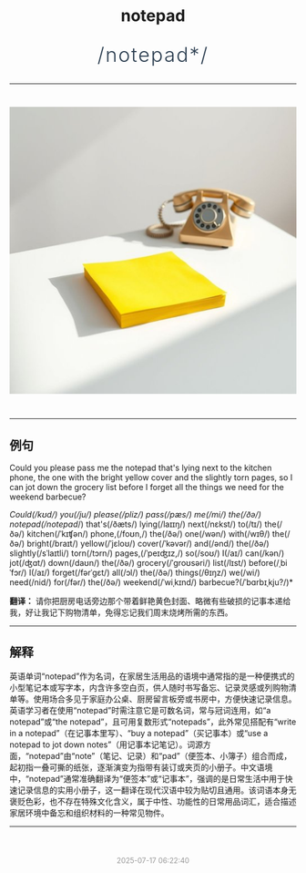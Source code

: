 <div align="center">

# notepad

<div style="margin: 30px 0;">
<h1 style="font-size: 2.5em; font-weight: 300; letter-spacing: 2px; margin: 0; color: #2c3e50;">
/notepad*/
</h1>
</div>

</div>

---

<div align="center" style="margin: 40px 0;">

![notepad](images/notepad.png)

</div>

---

## 例句

Could you please pass me the notepad that's lying next to the kitchen phone, the one with the bright yellow cover and the slightly torn pages, so I can jot down the grocery list before I forget all the things we need for the weekend barbecue?

*Could(/kʊd/) you(/ju/) please(/pliz/) pass(/pæs/) me(/mi/) the(/ðə/) notepad(/notepad*/) that's(/ðæts/) lying(/laɪɪŋ/) next(/nɛkst/) to(/tɪ/) the(/ðə/) kitchen(/ˈkɪʧən/) phone,(/foʊn,/) the(/ðə/) one(/wən/) with(/wɪθ/) the(/ðə/) bright(/braɪt/) yellow(/ˈjɛloʊ/) cover(/ˈkəvər/) and(/ənd/) the(/ðə/) slightly(/sˈlaɪtli/) torn(/tɔrn/) pages,(/ˈpeɪʤɪz,/) so(/soʊ/) I(/aɪ/) can(/kən/) jot(/ʤɑt/) down(/daʊn/) the(/ðə/) grocery(/ˈgroʊsəri/) list(/lɪst/) before(/ˌbiˈfɔr/) I(/aɪ/) forget(/fərˈgɛt/) all(/ɔl/) the(/ðə/) things(/θɪŋz/) we(/wi/) need(/nid/) for(/fər/) the(/ðə/) weekend(/ˈwiˌkɪnd/) barbecue?(/ˈbɑrbɪˌkju?/)*

**翻译：** 请你把厨房电话旁边那个带着鲜艳黄色封面、略微有些破损的记事本递给我，好让我记下购物清单，免得忘记我们周末烧烤所需的东西。

---

## 解释

英语单词“notepad”作为名词，在家居生活用品的语境中通常指的是一种便携式的小型笔记本或写字本，内含许多空白页，供人随时书写备忘、记录灵感或列购物清单等。使用场合多见于家庭办公桌、厨房留言板旁或书房中，方便快速记录信息。英语学习者在使用“notepad”时需注意它是可数名词，常与冠词连用，如“a notepad”或“the notepad”，且可用复数形式“notepads”，此外常见搭配有“write in a notepad”（在记事本里写）、“buy a notepad”（买记事本）或“use a notepad to jot down notes”（用记事本记笔记）。词源方面，“notepad”由“note”（笔记、记录）和“pad”（便签本、小簿子）组合而成，起初指一叠可撕的纸张，逐渐演变为指带有装订或夹页的小册子。中文语境中，“notepad”通常准确翻译为“便签本”或“记事本”，强调的是日常生活中用于快速记录信息的实用小册子，这一翻译在现代汉语中较为贴切且通用。该词语本身无褒贬色彩，也不存在特殊文化含义，属于中性、功能性的日常用品词汇，适合描述家居环境中备忘和组织材料的一种常见物件。


---

<div align="center" style="margin-top: 50px;">
<small style="color: #999; font-size: 0.9em;">2025-07-17 06:22:40</small>
</div>
